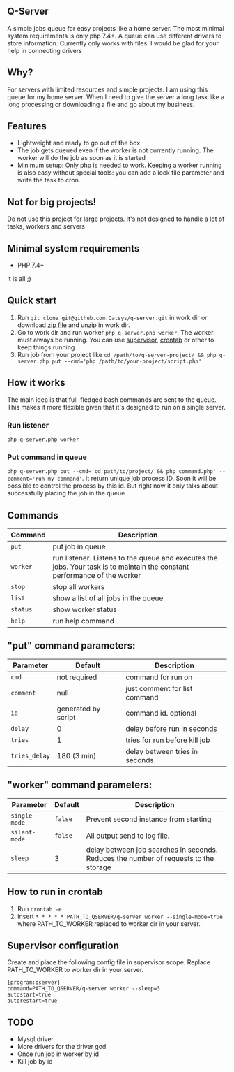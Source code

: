 ## Q-Server  
A simple jobs queue for easy projects like a home server. The most minimal system requirements is only php 7.4+. A queue can use different drivers to store information. Currently only works with files. I would be glad for your help in connecting drivers

## Why?
For servers with limited resources and simple projects. I am using this queue for my home server. When I need to give the server a long task like a long processing or downloading a file and go about my business.

## Features
* Lightweight and ready to go out of the box
* The job gets queued even if the worker is not currently running. The worker will do the job as soon as it is started
* Minimum setup: Only php is needed to work. Keeping a worker running is also easy without special tools: you can add a lock file parameter and write the task to cron.

## Not for big projects!
Do not use this project for large projects. It's not designed to handle a lot of tasks, workers and servers

## Minimal system requirements  
* PHP 7.4+  

it is all ;)

## Quick start
1. Run `git clone git@github.com:Catsys/q-server.git` in work dir or download [zip file](https://github.com/Catsys/q-server/archive/refs/heads/master.zip) and unzip in work dir.
2. Go to work dir and run worker `php q-server.php worker`. The worker must always be running. You can use [supervisor](http://supervisord.org/), [crontab](https://en.wikipedia.org/wiki/Cron) or other to keep things running
3. Run job from your project like `cd /path/to/q-server-project/ && php q-server.php put --cmd='php /path/to/your-project/script.php'`

## How it works
The main idea is that full-fledged bash commands are sent to the queue. This makes it more flexible given that it's designed to run on a single server.

### Run listener
`php q-server.php worker`

### Put command in queue
`php q-server.php put --cmd='cd path/to/project/ && php command.php' --comment='run my command'`. It return unique job process ID. Soon it will be possible to control the process by this id. But right now it only talks about successfully placing the job in the queue


## Commands
| Command  | Description                                                                                                               |
|----------|---------------------------------------------------------------------------------------------------------------------------|
| `put`    | put job in queue                                                                                                          |  
| `worker` | run listener. Listens to the queue and executes the jobs. Your task is to maintain the constant performance of the worker |  
| `stop`   | stop all workers                                                                                                          |  
| `list`   | show a list of all jobs in the queue                                                                                      |  
| `status` | show worker status                                                                                                        |  
| `help`   | run help command                                                                                                          |  

## "put" command parameters:
| Parameter     | Default             | Description                    |
|---------------|---------------------|--------------------------------|
| `cmd`         | not required        | command for run on             |
| `comment`     | null                | just comment for list command  |
| `id`          | generated by script | command id. optional           |
| `delay`       | 0                   | delay before run in seconds    |
| `tries`       | 1                   | tries for run before kill job  |
| `tries_delay` | 180 (3 min)         | delay between tries in seconds |
 
## "worker" command parameters:
| Parameter     | Default | Description                                                                          |
|---------------|---------|--------------------------------------------------------------------------------------|
| `single-mode` | `false` | Prevent second instance from starting                                                |
| `silent-mode` | `false` | All output send to log file.                                                         |
| `sleep`       | 3       | delay between job searches in seconds. Reduces the number of requests to the storage |

    
## How to run in crontab
1. Run `crontab -e`
2. insert `* * * * * PATH_TO_QSERVER/q-server worker --single-mode=true` where PATH_TO_WORKER replaced to worker dir in your server.

## Supervisor configuration
Create and place the following config file in supervisor scope. Replace PATH_TO_WORKER to worker dir in your server.
```
[program:qserver]   
command=PATH_TO_QSERVER/q-server worker --sleep=3  
autostart=true
autorestart=true
```

## TODO
* Mysql driver
* More drivers for the driver god
* Once run job in worker by id
* Kill job by id
